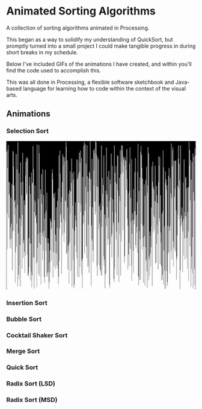 # Animated Sorting Algorithms
A collection of sorting algorithms animated in Processing.

This began as a way to solidify my understanding of QuickSort, but promptly turned into a small project I could make tangible progress in during short breaks in my schedule.

Below I've included GIFs of the animations I have created, and within you'll find the code used to accomplish this.

This was all done in Processing, a flexible software sketchbook and Java-based language for learning how to code within the context of the visual arts.

## Animations
### Selection Sort
![Black background with white lines of various lengths being sorted from shortest to longest using selection sort](images/selectionSort.gif)
### Insertion Sort

### Bubble Sort

### Cocktail Shaker Sort

### Merge Sort

### Quick Sort

### Radix Sort (LSD)

### Radix Sort (MSD)
